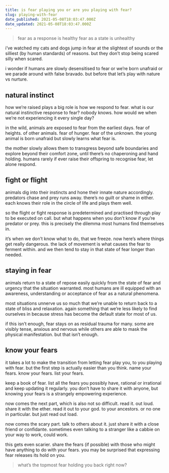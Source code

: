 ```yaml
---
title: is fear playing you or are you playing with fear?
slug: playing-with-fear
date_published: 2021-05-08T18:03:47.000Z
date_updated: 2021-05-08T18:03:47.000Z
---
```


> fear as a response is healthy
> fear as a state is unhealthy

i’ve watched my cats and dogs jump in fear at the slightest of sounds or the silliest (by human standards) of reasons. but they don’t stop being scared silly when scared.

i wonder if humans are slowly desensitised to fear or we’re born unafraid or we parade around with false bravado. but before that let’s play with nature vs nurture.

## natural instinct

how we’re raised plays a big role is how we respond to fear. what is our natural instinctive response to fear? nobody knows. how would we when we’re not experiencing it every single day?

in the wild, animals are exposed to fear from the earliest days. fear of heights. of other animals. fear of hunger. fear of the unknown. the young animal is born unafraid but slowly learns what fear is.

the mother slowly allows them to transgress beyond safe boundaries and explore beyond their comfort zone, until there’s no chaperoning and hand holding. humans rarely if ever raise their offspring to recognise fear, let alone respond.

## fight or flight

animals dig into their instincts and hone their innate nature accordingly. predators chase and prey runs away. there’s no guilt or shame in either. each knows their role in the circle of life and plays them well.

so the flight or fight response is predetermined and practised through play to be executed on call. but what happens when you don’t know if you’re predator or prey. this is precisely the dilemma most humans find themselves in.

it’s when we don’t know what to do, that we freeze. now here’s where things get really dangerous. the lack of movement is what causes the fear to ferment within. and we then tend to stay in that state of fear longer than needed.

## staying in fear

animals return to a state of repose easily quickly from the state of fear and urgency that the situation warranted. most humans are ill equipped with an awareness, understanding or acceptance of fear as a natural phenomena.

most situations unnerve us so much that we’re unable to return back to a state of bliss and relaxation. again something that we’re less likely to find ourselves in because stress has become the default state for most of us.

if this isn’t enough, fear stays on as residual trauma for many. some are visibly tense, anxious and nervous while others are able to mask the physical manifestation. but that isn’t enough.

## know your fears

it takes a lot to make the transition from letting fear play you, to you playing with fear. but the first step is actually easier than you think. name your fears. know your fears. list your fears.

keep a book of fear. list all the fears you possibly have, rational or irrational and keep updating it regularly. you don’t have to share it with anyone, but knowing your fears is a strangely empowering experience.

now comes the next part, which is also not so difficult. read it. out loud. share it with the ether. read it out to your god. to your ancestors. or no one in particular. but just read out load.

now comes the scary part. talk to others about it. just share it with a close friend or confidante. sometimes even talking to a stranger like a cabbie on your way to work, could work.

this gets even scarier. share the fears (if possible) with those who might have anything to do with your fears. you may be surprised that expressing fear releases its hold on you.

> what’s the topmost fear holding you back right now?
